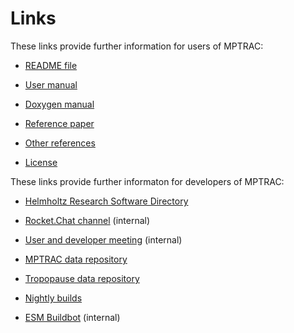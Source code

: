 # Links

These links provide further information for users of MPTRAC:

* [README file](https://github.com/slcs-jsc/mptrac/blob/master/README.md)

* [User manual](https://slcs-jsc.github.io/mptrac)

* [Doxygen manual](https://slcs-jsc.github.io/mptrac/doxygen)

* [Reference paper](https://doi.org/10.5194/gmd-15-2731-2022)

* [Other references](https://slcs-jsc.github.io/mptrac/references)

* [License](https://github.com/slcs-jsc/mptrac/blob/master/COPYING)

These links provide further informaton for developers of MPTRAC:

* [Helmholtz Research Software Directory](https://helmholtz.software/software/mptrac)

* [Rocket.Chat channel](https://chat.fz-juelich.de/channel/mptrac) (internal)

* [User and developer meeting](https://iffmd.fz-juelich.de/s/7EQXSZTDy#) (internal)

* [MPTRAC data repository](https://datapub.fz-juelich.de/slcs/mptrac)

* [Tropopause data repository](https://datapub.fz-juelich.de/slcs/tropopause)

* [Nightly builds](https://datapub.fz-juelich.de/slcs/mptrac/nightly_builds)

* [ESM Buildbot](https://esm-buildbot.fz-juelich.de) (internal)

